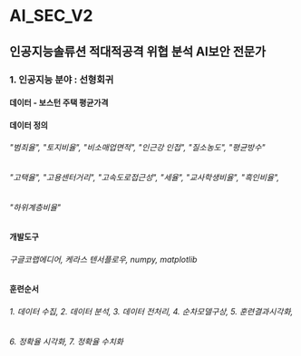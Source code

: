 # AI_SEC_V2
## 인공지능솔류션 적대적공격 위협 분석 AI보안 전문가  
### 1. 인공지능 분야 : 선형회귀  
####  데이터 - 보스턴 주택 평균가격  
####  데이터 정의 
###### "범죄율", "토지비율", "비소매업면적", "인근강 인접", "질소농도", "평균방수"  
###### "고택율", "고용센터거리", "고속도로접근성", "세율", "교사학생비율", "흑인비율",
###### "하위계층비율"  
####  개발도구
###### 구글코랩에디어, 케라스 텐서플로우, numpy, matplotlib  
#### 훈련순서
###### 1. 데이터 수집, 2. 데이터 분석, 3. 데이터 전처리, 4. 순차모델구상, 5. 훈련결과시각화,
###### 6. 정확율 시각화, 7. 정확율 수치화





























































































